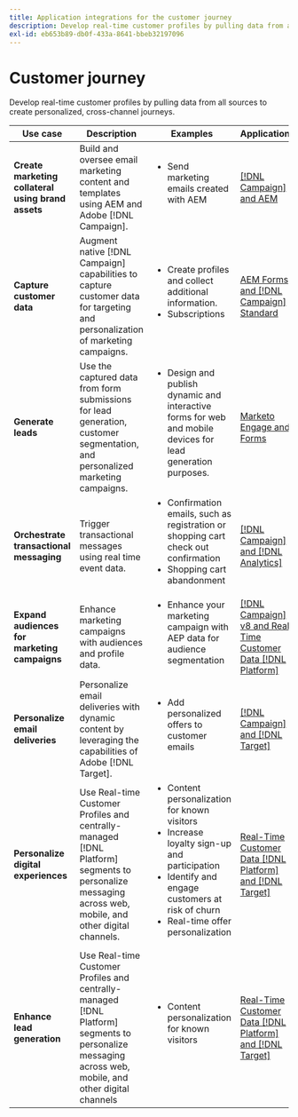 ```yaml
---
title: Application integrations for the customer journey
description: Develop real-time customer profiles by pulling data from all sources to create personalized, cross-channel journeys.
exl-id: eb653b89-db0f-433a-8641-bbeb32197096
---
```

# Customer journey

Develop real-time customer profiles by pulling data from all sources to create personalized, cross-channel journeys. 


<table>
 <thead>
    <tr>
      <th>Use case</th>
      <th>Description</th>
      <th>Examples</th>
      <th>Applications</th>
    </tr>
  </thead>
  <tbody>
<tr>
  <td><strong>Create marketing collateral using brand assets</strong><br></td>
  <td>Build and oversee email marketing content and templates using AEM and Adobe [!DNL Campaign].</td>
  <td>
    <ul style="margin-top: 0;">
      <li>Send marketing emails created with AEM</li>
    </ul>    
  </td>
  <td><a href="../integrations-between-applications/experience-manager/experience-manager-campaign.md">[!DNL Campaign] and AEM</a></td>
</tr>

<tr>
  <td><strong>Capture customer data</strong><br></td>
 <td>Augment native [!DNL Campaign] capabilities to capture customer data for targeting and personalization of marketing campaigns.</td>
  <td>
    <ul style="margin-top: 0;">
      <li>Create profiles and collect additional information. </li>
      <li>Subscriptions</li>
    </ul>
  </td>
  <td><a href="../integrations-between-applications/experience-manager/experience-manager-campaign.md">AEM Forms and [!DNL Campaign] Standard</a></td>
</tr>

<tr>
  <td><strong>Generate leads</strong><br></td>
  <td>Use the captured data from form submissions for lead generation, customer segmentation, and personalized marketing campaigns.</td>
    <td>
    <ul style="margin-top: 0;">
      <li>Design and publish dynamic and interactive forms for web and mobile devices for lead generation purposes.</li>
    </ul>
  </td>
  <td><a href="../integrations-between-applications/experience-manager/experience-manager-marketo.md">Marketo Engage and Forms</td>
</tr>

<tr>
  <td><strong>Orchestrate transactional messaging</strong><br></td>
  <td>Trigger transactional messages using real time event data.</td>
  <td>
    <ul style="margin-top: 0;">
      <li>Confirmation emails, such as registration or shopping cart check out confirmation </li>
      <li>Shopping cart abandonment</li>
    </ul>
  </td>
  <td><a href="../integrations-between-applications/campaign/campaign-analytics.md">[!DNL Campaign] and [!DNL Analytics]</a></td>
</tr>

<tr>
  <td><strong>Expand audiences for marketing campaigns</strong><br></td>
  <td>Enhance marketing campaigns with audiences and profile data.</td>
  <td>
    <ul style="margin-top: 0;">
      <li>Enhance your marketing campaign with AEP data for audience segmentation</li>
    </ul>
  </td>
 <td><a href="../integrations-between-applications/campaign/campaign-rtcdp.md">[!DNL Campaign] v8 and Real Time Customer Data [!DNL Platform]</a></td>
</tr>

<tr>
  <td><strong>Personalize email deliveries</strong><br></td>
  <td>Personalize email deliveries with dynamic content by leveraging the capabilities of Adobe [!DNL Target].</td>
  <td>
    <ul style="margin-top: 0;">
      <li>Add personalized offers to customer emails</li>
    </ul>
  </td>
  <td><a href="../integrations-between-applications/campaign/campaign-target.md">[!DNL Campaign] and [!DNL Target]</a></td>
</tr>

<tr>
  <td><strong>Personalize digital experiences</strong><br></td>
  <td>Use Real-time Customer Profiles and centrally-managed [!DNL Platform] segments to personalize messaging across web, mobile, and other digital channels.</td>
  <td>
    <ul style="margin-top: 0;">
      <li>Content personalization for known visitors</li>
      <li>Increase loyalty sign-up and participation</li>
      <li>Identify and engage customers at risk of churn</li>
      <li>Real-time offer personalization</li>
    </ul>
  </td>
  <td><a href="../integrations-between-applications/rtcdp/rtcdp-target.md">Real-Time Customer Data [!DNL Platform] and [!DNL Target]</a></td>
</tr>

<tr>
  <td><strong>Enhance lead generation</strong><br></td>
  <td>Use Real-time Customer Profiles and centrally-managed [!DNL Platform] segments to personalize messaging across web, mobile, and other digital channels</td>
  <td>
    <ul style="margin-top: 0;">
      <li>Content personalization for known visitors</li>
    </ul>
  </td>
  <td><a href="../integrations-between-applications/rtcdp/rtcdp-target.md">Real-Time Customer Data [!DNL Platform] and [!DNL Target]</a></td>
</tr>
</tbody>
</table>
